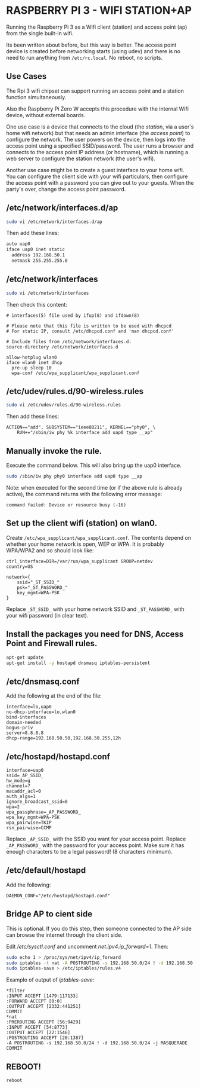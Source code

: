 # RASPBERRY PI 3 - WIFI STATION+AP

Running the Raspberry Pi 3 as a Wifi client (station) and access point (ap) from the single built-in wifi.

Its been written about before, but this way is better.  The access point device is created before networking
starts (using udev) and there is no need to run anything from `/etc/rc.local`.  No reboot, no scripts.

## Use Cases

The Rpi 3 wifi chipset can support running an access point and a station function simultaneously.

Also the Raspberry Pi Zero W accepts this procedure with the internal Wifi device, without external boards.

One use case is a device that connects to the cloud (the *station*, via a user's home wifi network) but
that needs an admin interface (the *access point*) to configure the network.  The user powers on the
device, then logs into the access point using a specified SSID/password.  The user runs a browser
and connects to the access point IP address (or hostname), which is running a web server to configure
the station network (the user's wifi).

Another use case might be to create a guest interface to your home wifi.  You can configure the client
side with your wifi particulars, then configure the access point with a password you can give out to your
guests.  When the party's over, change the access point password.

## /etc/network/interfaces.d/ap

```sh
sudo vi /etc/network/interfaces.d/ap
```

Then add these lines:

```sh
auto uap0
iface uap0 inet static
  address 192.168.50.1
  netmask 255.255.255.0
```

## /etc/network/interfaces

```sh
sudo vi /etc/network/interfaces
```

Then check this content:

```
# interfaces(5) file used by ifup(8) and ifdown(8)

# Please note that this file is written to be used with dhcpcd
# For static IP, consult /etc/dhcpcd.conf and 'man dhcpcd.conf'

# Include files from /etc/network/interfaces.d:
source-directory /etc/network/interfaces.d

allow-hotplug wlan0
iface wlan0 inet dhcp
  pre-up sleep 10
  wpa-conf /etc/wpa_supplicant/wpa_supplicant.conf
```

## /etc/udev/rules.d/90-wireless.rules

```sh
sudo vi /etc/udev/rules.d/90-wireless.rules
```

Then add these lines:

```
ACTION=="add", SUBSYSTEM=="ieee80211", KERNEL=="phy0", \
    RUN+="/sbin/iw phy %k interface add uap0 type __ap"
```

## Manually invoke the rule.

Execute the command below. This will also bring up the uap0 interface.

```sh
sudo /sbin/iw phy phy0 interface add uap0 type __ap
```

Note: when executed for the second time (or if the above rule is already active), the command returns with the following error message:

    command failed: Device or resource busy (-16)

## Set up the client wifi (station) on wlan0.

Create `/etc/wpa_supplicant/wpa_supplicant.conf`.  The contents depend on whether your home network is open, WEP or WPA.  It is
probably WPA/WPA2 and so should look like:

```
ctrl_interface=DIR=/var/run/wpa_supplicant GROUP=netdev
country=US

network={
    ssid="_ST_SSID_"
    psk="_ST_PASSWORD_"
    key_mgmt=WPA-PSK
}
```

Replace `_ST_SSID_` with your home network SSID and `_ST_PASSWORD_` with your wifi password (in clear text).
	
## Install the packages you need for DNS, Access Point and Firewall rules.

```sh
apt-get update
apt-get install -y hostapd dnsmasq iptables-persistent
```

## /etc/dnsmasq.conf

Add the following at the end of the file:

    interface=lo,uap0
    no-dhcp-interface=lo,wlan0
    bind-interfaces
    domain-needed
    bogus-priv
    server=8.8.8.8
    dhcp-range=192.168.50.50,192.168.50.255,12h

## /etc/hostapd/hostapd.conf

    interface=uap0
    ssid=_AP_SSID_
    hw_mode=g
    channel=7
    macaddr_acl=0
    auth_algs=1
    ignore_broadcast_ssid=0
    wpa=2
    wpa_passphrase=_AP_PASSWORD_
    wpa_key_mgmt=WPA-PSK
    wpa_pairwise=TKIP
    rsn_pairwise=CCMP

Replace `_AP_SSID_` with the SSID you want for your access point.  Replace `_AP_PASSWORD_` with the password for your access point.  Make sure it has
enough characters to be a legal password!  (8 characters minimum).

## /etc/default/hostapd

Add the following:

    DAEMON_CONF="/etc/hostapd/hostapd.conf"

## Bridge AP to cient side

This is optional.  If you do this step, then someone connected to the AP side can browse the internet through the client side.

Edit */etc/sysctl.conf* and uncomment *net.ipv4.ip_forward=1*. Then:

```sh
sudo echo 1 > /proc/sys/net/ipv4/ip_forward
sudo iptables -t nat -A POSTROUTING -s 192.168.50.0/24 ! -d 192.168.50.0/24 -j MASQUERADE
sudo iptables-save > /etc/iptables/rules.v4
```

Example of output of *iptables-save*:

```
*filter
:INPUT ACCEPT [1479:117133]
:FORWARD ACCEPT [0:0]
:OUTPUT ACCEPT [2332:441251]
COMMIT
*nat
:PREROUTING ACCEPT [56:9429]
:INPUT ACCEPT [54:8773]
:OUTPUT ACCEPT [22:1546]
:POSTROUTING ACCEPT [20:1387]
-A POSTROUTING -s 192.168.50.0/24 ! -d 192.168.50.0/24 -j MASQUERADE
COMMIT
```

## REBOOT!

    reboot
